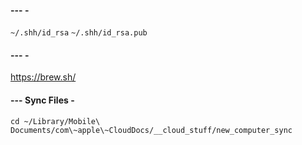 #### --- -

`~/.shh/id_rsa`
`~/.shh/id_rsa.pub`

#### --- -

https://brew.sh/

#### --- Sync Files -

`cd ~/Library/Mobile\ Documents/com\~apple\~CloudDocs/__cloud_stuff/new_computer_sync`
